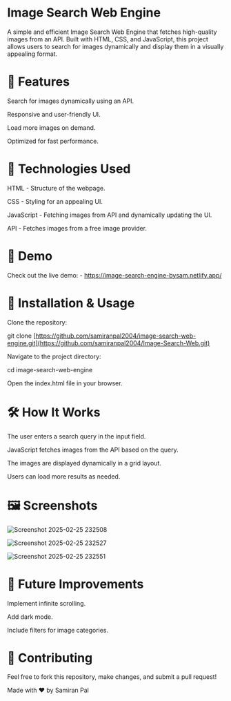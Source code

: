 <h1>Image Search Web Engine</h1>

A simple and efficient Image Search Web Engine that fetches high-quality images from an API. Built with HTML, CSS, and JavaScript, this project allows users to search for images dynamically and display them in a visually appealing format.

<h1>🚀 Features</h1>

Search for images dynamically using an API.

Responsive and user-friendly UI.

Load more images on demand.

Optimized for fast performance.

<h1>🔧 Technologies Used</h1>

HTML - Structure of the webpage.

CSS - Styling for an appealing UI.

JavaScript - Fetching images from API and dynamically updating the UI.

API - Fetches images from a free image provider.

<h1>📸 Demo</h1>

Check out the live demo: - https://image-search-engine-bysam.netlify.app/

<h1>📂 Installation & Usage</h1>

Clone the repository:

git clone [https://github.com/samiranpal2004/image-search-web-engine.git](https://github.com/samiranpal2004/Image-Search-Web.git)

Navigate to the project directory:

cd image-search-web-engine

Open the index.html file in your browser.

<h1>🛠️ How It Works</h1>

The user enters a search query in the input field.

JavaScript fetches images from the API based on the query.

The images are displayed dynamically in a grid layout.

Users can load more results as needed.

<h1>🖼️ Screenshots</h1>

![Screenshot 2025-02-25 232508](https://github.com/user-attachments/assets/b9771542-0ba2-4d60-b1fe-b0a959de38e7)

![Screenshot 2025-02-25 232527](https://github.com/user-attachments/assets/de16b24c-0d6d-4f84-93a1-4de579251c68)

![Screenshot 2025-02-25 232551](https://github.com/user-attachments/assets/8fb64ac0-f0e2-4626-bec5-66b3a15f4d49)

<h1>📌 Future Improvements</h1>

Implement infinite scrolling.

Add dark mode.

Include filters for image categories.

<h1>🤝 Contributing</h1>

Feel free to fork this repository, make changes, and submit a pull request!

Made with ❤️ by Samiran Pal
